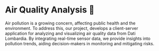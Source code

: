 # Air Quality Analysis 🍃

Air pollution is a growing concern, affecting public health and the environment. To address this, our project, develops a client-server application for analyzing and visualizing air quality data from Dati Lombardia. By integrating real-time sensor data, we provide insights into pollution trends, aiding decision-makers in monitoring and mitigating risks.
